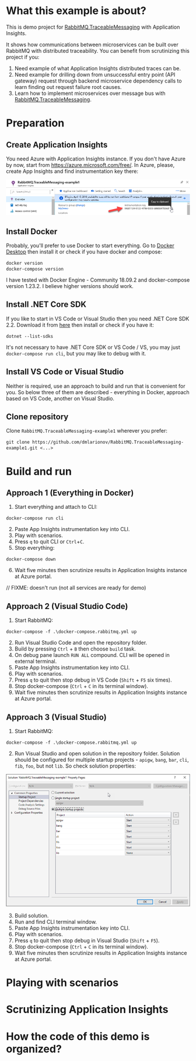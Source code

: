 # What this example is about?

This is demo project for [RabbitMQ.TraceableMessaging](https://github.com/dmlarionov/RabbitMQ.TraceableMessaging) with Application Insights.

It shows how communications between microservices can be built over RabbitMQ with distributed traceability. You can benefit from scrutinizing this project if you:

1. Need example of what Application Insights distributed traces can be.
2. Need example for drilling down from unsuccessful entry point (API gateway) request through backend microservice dependency calls to learn finding out request failure root causes.
3. Learn how to implement microservices over message bus with [RabbitMQ.TraceableMessaging](https://github.com/dmlarionov/RabbitMQ.TraceableMessaging).

# Preparation

## Create Application Insights

You need Azure with Application Insights instance. If you don't have Azure by now, start from https://azure.microsoft.com/free/. In Azure, please, create App Insights and find instrumentation key there:

![](./_media/ai-taking-instrumentation-key.png)

## Install Docker

Probably, you'll prefer to use Docker to start everything. Go to [Docker Desktop](https://www.docker.com/products/docker-desktop) then install it or check if you have docker and compose:

```
docker version
docker-compose version
```
I have tested with Docker Engine - Community 18.09.2 and docker-compose version 1.23.2. I believe higher versions should work.

## Install .NET Core SDK

If you like to start in VS Code or Visual Studio then you need .NET Core SDK 2.2. Download it from [here](https://dotnet.microsoft.com/download/dotnet-core/2.2) then install or check if you have it:

```
dotnet --list-sdks
```

It's not necessary to have .NET Core SDK or VS Code / VS, you may just `docker-compose run cli`, but you may like to debug with it.

## Install VS Code or Visual Studio

Neither is required, use an approach to build and run that is convenient for you. So below three of them are described - everything in Docker, approach based on VS Code, another on Visual Studio.

## Clone repository

Clone `RabbitMQ.TraceableMessaging-example1` wherever you prefer:

```
git clone https://github.com/dmlarionov/RabbitMQ.TraceableMessaging-example1.git <...>
```

# Build and run

## Approach 1 (Everything in Docker)

1. Start everything and attach to CLI:

```
docker-compose run cli
```

2. Paste App Insights instrumentation key into CLI.
3. Play with scenarios.
4. Press `q` to quit CLI or `Ctrl`+`C`.
5. Stop everything:

```
docker-compose down
```

6. Wait five minutes then scrutinize results in Application Insights instance at Azure portal.

// FIXME: doesn't run (not all services are ready for demo)

## Approach 2 (Visual Studio Code)

1. Start RabbitMQ:

```
docker-compose -f .\docker-compose.rabbitmq.yml up
```

2. Run Visual Studio Code and open the repository folder.
3. Build by pressing `Ctrl` + `B` then choose `build` task.
4. On debug pane launch `RUN ALL` compound. CLI will be opened in external terminal.
5. Paste App Insights instrumentation key into CLI.
6. Play with scenarios.
7. Press `q` to quit then stop debug in VS Code (`Shift` + `F5` six times).
8. Stop docker-compose (`Ctrl` + `C` in its terminal window).
9. Wait five minutes then scrutinize results in Application Insights instance at Azure portal.

## Approach 3 (Visual Studio)

1. Start RabbitMQ:

```
docker-compose -f .\docker-compose.rabbitmq.yml up
```

2. Run Visual Studio and open solution in the repository folder. Solution should be configured for multiple startup projects - `apigw`, `bang`, `bar`, `cli`, `fib`, `foo`, but not `lib`. So check solution properties:

![](./_media/solution-properties.png)

3. Build solution.
4. Run and find CLI terminal window.
5. Paste App Insights instrumentation key into CLI.
6. Play with scenarios.
7. Press `q` to quit then stop debug in Visual Studio (`Shift` + `F5`).
8. Stop docker-compose (`Ctrl` + `C` in its terminal window).
9. Wait five minutes then scrutinize results in Application Insights instance at Azure portal.

# Playing with scenarios



# Scrutinizing Application Insights



# How the code of this demo is organized?